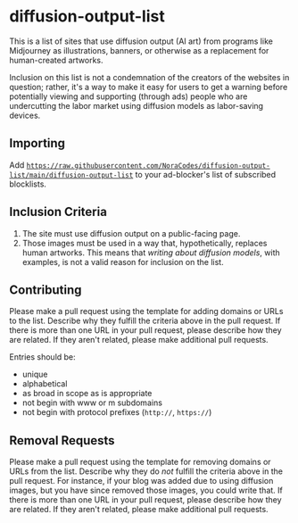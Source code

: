 # diffusion-output-list

This is a list of sites that use diffusion output (AI art) from programs like
Midjourney as illustrations, banners, or otherwise as a replacement for
human-created artworks.

Inclusion on this list is not a condemnation of the creators of the websites in
question; rather, it's a way to make it easy for users to get a warning before
potentially viewing and supporting (through ads) people who are undercutting the
labor market using diffusion models as labor-saving devices.

## Importing

Add [`https://raw.githubusercontent.com/NoraCodes/diffusion-output-list/main/diffusion-output-list`](https://raw.githubusercontent.com/NoraCodes/diffusion-output-list/main/diffusion-output-list) to your ad-blocker's list of subscribed blocklists.

## Inclusion Criteria

1. The site must use diffusion output on a public-facing page.
1. Those images must be used in a way that, hypothetically, replaces human
   artworks. This means that *writing about diffusion models*, with examples, is
   not a valid reason for inclusion on the list.

## Contributing

Please make a pull request using the template for adding domains or URLs to the list.
Describe why they fulfill the criteria above in the pull request.
If there is more than one URL in your pull request, please describe how they are
related. If they aren't related, please make additional pull requests.

Entries should be:
- unique
- alphabetical
- as broad in scope as is appropriate
- not begin with www or m subdomains
- not begin with protocol prefixes (`http://`, `https://`)

## Removal Requests

Please make a pull request using the template for removing domains or URLs from the list.
Describe why they do *not* fulfill the criteria above in the pull request.
For instance, if your blog was added due to using diffusion images, but you have
since removed those images, you could write that.
If there is more than one URL in your pull request, please describe how they are
related. If they aren't related, please make additional pull requests.

